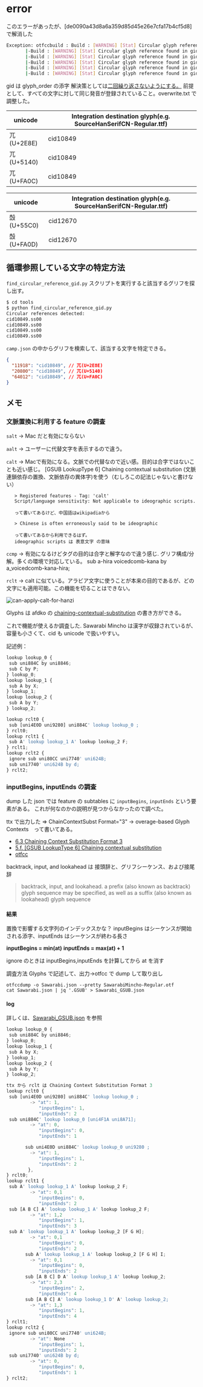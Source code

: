 # error

このエラーがあったが、[de0090a43d8a6a359d85d45e26e7cfa17b4cf5d8] で解消した

```bash
Exception: otfccbuild : Build : [WARNING] [Stat] Circular glyph reference found in gid 11663 to gid 11664. The reference will be dropped.
       |-Build : [WARNING] [Stat] Circular glyph reference found in gid 11664 to gid 11664. The reference will be dropped.
       |-Build : [WARNING] [Stat] Circular glyph reference found in gid 11665 to gid 11664. The reference will be dropped.
       |-Build : [WARNING] [Stat] Circular glyph reference found in gid 13827 to gid 13828. The reference will be dropped.
       |-Build : [WARNING] [Stat] Circular glyph reference found in gid 13828 to gid 13828. The reference will be dropped.
       |-Build : [WARNING] [Stat] Circular glyph reference found in gid 13829 to gid 13828. The reference will be dropped.
```

gid は glyph_order の添字
解決策としては[二回繰り返さないようにする。](https://github.com/MaruTama/Mengshen-pinyin-font/blob/e5d6e9e1770d849d6c17016683faf7c04d028473/src/font.py#L37-L58)
前提として、すべての文字に対して同じ発音が登録されていること。overwrite.txt で調整した。

|unicode|Integration destination glyph(e.g. SourceHanSerifCN-Regular.ttf)|
|-|-|
|⺎(U+2E8E)|cid10849|
|兀(U+5140)|cid10849|
|兀(U+FA0C)|cid10849|

|unicode|Integration destination glyph(e.g. SourceHanSerifCN-Regular.ttf)|
|-|-|
|嗀(U+55C0)|cid12670|
|嗀(U+FA0D)|cid12670|

## 循環参照している文字の特定方法

`find_circular_reference_gid.py` スクリプトを実行すると該当するグリフを探し出す。

```bash
$ cd tools
$ python find_circular_reference_gid.py
Circular references detected:
cid10849.ss00
cid10849.ss00
cid10849.ss00
cid10849.ss00
```

`camp.json` の中からグリフを検索して、該当する文字を特定できる。

```json
{
  "11918": "cid10849", // ⺎(U+2E8E)
  "20800": "cid10849", // 兀(U+5140)
  "64012": "cid10849", // 兀(U+FA0C)
}
```

## メモ

### 文脈置換に利用する feature の調査

`salt`
       -> Mac だと有効にならない

`aalt`
       -> ユーザーに代替文字を表示するので違う。

`calt`
       -> Macで有効になる。文脈での代替なので近い感。目的は合字ではないことも近い感じ。
       [GSUB LookupType 6] Chaining contextual substitution (文脈連鎖依存の置換、文脈依存の異体字)を使う（むしろこの記法じゃないと書けない）

       > Registered features - Tag: 'calt'
       Script/language sensitivity: Not applicable to ideographic scripts.

       って書いてあるけど、中国語はwikipadiaから

       > Chinese is often erroneously said to be ideographic

       って書いてあるから利用できるはず。
       ideographic scripts は 表意文字 の意味

`ccmp`
       -> 有効になるけどタグの目的は合字と解字なので違う感じ.
       グリフ構成/分解。多くの環境で対応している。
       sub a-hira voicedcomb-kana by a_voicedcomb-kana-hira;

`rclt`
       -> calt に似ている。アラビア文字に使うことが本来の目的であるが、どの文字にも適用可能。この機能を切ることはできない。

![can-apply-calt-for-hanzi](../../imgs/can_apply_calt_for_hanzi.png)

Glyphs は afdko の [chaining-contextual-substitution](http://adobe-type-tools.github.io/afdko/OpenTypeFeatureFileSpecification.html#5f-gsub-lookuptype-6-chaining-contextual-substitution) の書き方ができる。

これで機能が使えるか調査した.
Sawarabi Mincho は漢字が収録されているが、容量も小さくて、cid も unicode で扱いやすい。

記述例：

```js
lookup lookup_0 {
 sub uni884C by uni8846;
 sub C by P;
} lookup_0;
lookup lookup_1 {
 sub A by X;
} lookup_1;
lookup lookup_2 {
 sub A by Y;
} lookup_2;

lookup rclt0 {
 sub [uni4E0D uni9280] uni884C' lookup lookup_0 ;
} rclt0;
lookup rclt1 {
 sub A' lookup lookup_1 A' lookup lookup_2 F;
} rclt1;
lookup rclt2 {
 ignore sub uni80CC uni7740' uni624B;
 sub uni7740' uni624B by d;
} rclt2;
```

### inputBegins, inputEnds の調査

dump した json では feature の subtables に `inputBegins`, `inputEnds` という要素がある。
これが何なのかの説明が見つからなかったので調べた。

ttx で出力した => ChainContextSubst Format="3" -> overage-based Glyph Contexts　って書いてある。

- [6.3 Chaining Context Substitution Format 3](https://docs.microsoft.com/en-us/typography/opentype/spec/gsub#63-chaining-context-substitution-format-3-coverage-based-glyph-contexts)
- [5.f. [GSUB LookupType 6] Chaining contextual substitution](http://adobe-type-tools.github.io/afdko/OpenTypeFeatureFileSpecification.html#5f-gsub-lookuptype-6-chaining-contextual-substitution)
- [otfcc](https://github.com/caryll/otfcc/blob/master/lib/table/otl/subtables/chaining/read.c#L228)

backtrack, input, and lookahead は 接頭辞と、グリフシーケンス、および接尾辞
> backtrack, input, and lookahead. a prefix (also known as backtrack) glyph sequence may be specified, as well as a suffix (also known as lookahead) glyph sequence

#### 結果

置換で影響する文字列のインデックスかな？
inputBegins はシーケンスが開始される添字、inputEnds はシーケンスが終わる長さ

**inputBegins = min(at)**
**inputEnds   = max(at) + 1**

ignore のときは inputBegins,inputEnds を計算してから at を消す

調査方法
Glyphs で記述して、出力->otfcc で dump して取り出し

```
otfccdump -o Sawarabi.json --pretty SawarabiMincho-Regular.otf
cat Sawarabi.json | jq '.GSUB' > Sawarabi_GSUB.json
```

#### log

詳しくは、[Sawarabi_GSUB.json](./tmp/json/Sawarabi_GSUB.json) を参照

```js
lookup lookup_0 {
 sub uni884C by uni8846;
} lookup_0;
lookup lookup_1 {
 sub A by X;
} lookup_1;
lookup lookup_2 {
 sub A by Y;
} lookup_2;

ttx から rclt は Chaining Context Substitution Format 3
lookup rclt0 {
 sub [uni4E0D uni9280] uni884C' lookup lookup_0 ;
       　-> "at": 1,
       　　　"inputBegins": 1,
       　　　"inputEnds": 2
 sub uni884C' lookup lookup_0 [uni4F1A uni8A71];
       　-> "at": 0,
       　　　"inputBegins": 0,
       　　　"inputEnds": 1

       sub uni4E0D uni884C' lookup lookup_0 uni9280 ;
       　-> "at": 1,
       　　　"inputBegins": 1,
       　　　"inputEnds": 2
        },
} rclt0;
lookup rclt1 {
 sub A' lookup lookup_1 A' lookup lookup_2 F;
       　-> "at": 0,1
       　　　"inputBegins": 0,
       　　　"inputEnds": 2
 sub [A B C] A' lookup lookup_1 A' lookup lookup_2 F;
       　-> "at": 1,2
       　　　"inputBegins": 1,
       　　　"inputEnds": 3
 sub A' lookup lookup_1 A' lookup lookup_2 [F G H];
       　-> "at": 0,1
       　　　"inputBegins": 0,
       　　　"inputEnds": 2
       sub A' lookup lookup_1 A' lookup lookup_2 [F G H] I;
       　-> "at": 0,1
       　　　"inputBegins": 0,
       　　　"inputEnds": 2
       sub [A B C] D A' lookup lookup_1 A' lookup lookup_2;
       　-> "at": 2,3
       　　　"inputBegins": 2,
       　　　"inputEnds": 4
       sub [A B C] A' lookup lookup_1 D' A' lookup lookup_2;
       　-> "at": 1,3
       　　　"inputBegins": 1,
       　　　"inputEnds": 4
} rclt1;
lookup rclt2 {
 ignore sub uni80CC uni7740' uni624B;
       　-> "at": None
       　　　"inputBegins": 1,
       　　　"inputEnds": 2
 sub uni7740' uni624B by d;
       　-> "at": 0,
       　　　"inputBegins": 0,
       　　　"inputEnds": 1
} rclt2;
```

